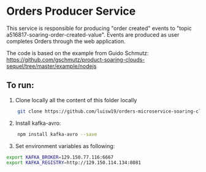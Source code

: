 # Orders Producer Service
This service is responsible for producing "order created" events to "topic a516817-soaring-order-created-value".
Events are produced as user completes Orders through the web application.

The code is based on the example from Guido Schmutz:
https://github.com/gschmutz/product-soaring-clouds-sequel/tree/master/example/nodejs

## To run:

1) Clone locally all the content of this folder locally

```bash
	git clone https://github.com/luisw19/orders-microservice-soaring-clouds-sequel.git
```

2) Install kafka-avro:

```bash
	npm install kafka-avro --save
```

3) Set environment variables as following:

```bash
export KAFKA_BROKER=129.150.77.116:6667
export KAFKA_REGISTRY=http://129.150.114.134:8081
```
